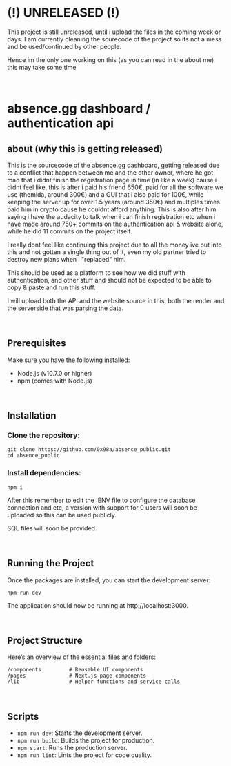 
# (!) UNRELEASED (!)
This project is still unreleased, until i upload the files in the coming week or days.
I am currently cleaning the sourecode of the project so its not a mess and be used/continued by other people.

Hence im the only one working on this (as you can read in the about me) this may take some time

&nbsp;

# absence.gg dashboard / authentication api
## about (why this is getting released)
This is the sourcecode of the absence.gg dashboard, getting released due to a conflict that happen between me and the other owner, where he got mad that i didnt finish the registration page in time (in like a week) cause i didnt feel like, this is after i paid his friend 650€, paid for all the software we use (themida, around 300€) and a GUI that i also paid for 100€, while keeping the server up for over 1.5 years (around 350€) and multiples times paid him in crypto cause he couldnt afford anything.
This is also after him saying i have the audacity to talk when i can finish registration etc when i have made around 750+ commits on the authentication api & website alone, while he did 11 commits on the project itself.

I really dont feel like continuing this project due to all the money ive put into this and not gotten a single thing out of it, even my old partner tried to destroy new plans when i "replaced" him.

This should be used as a platform to see how we did stuff with authentication, and other stuff and should not be expected to be able to copy & paste and run this stuff.

I will upload both the API and the website source in this, both the render and the serverside that was parsing the data.

&nbsp;

## Prerequisites
Make sure you have the following installed:
- Node.js (v10.7.0 or higher)
- npm (comes with Node.js)

&nbsp;
## Installation
### Clone the repository:
```
git clone https://github.com/0x98a/absence_public.git
cd absence_public
```

### Install dependencies:
```
npm i
```

After this remember to edit the .ENV file to configure the database connection and etc, a version with support for 0 users will soon be uploaded so this can be used publicly.

SQL files will soon be provided.

&nbsp;
## Running the Project
Once the packages are installed, you can start the development server:
```
npm run dev
```
The application should now be running at http://localhost:3000.

&nbsp;

## Project Structure
Here’s an overview of the essential files and folders:
```
/components         # Reusable UI components
/pages              # Next.js page components
/lib                # Helper functions and service calls
```

&nbsp;
## Scripts
- `npm run dev`: Starts the development server.
- `npm run build`: Builds the project for production.
- `npm start`: Runs the production server.
- `npm run lint`: Lints the project for code quality.
